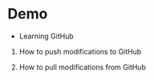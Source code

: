 # Demo

- Learning GitHub

1. How to push modifications to GitHub

2. How to pull modifications from GitHub
